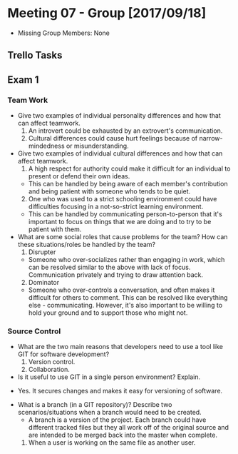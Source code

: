 # Meeting 07 - Group [2017/09/18]
- Missing Group Members: None

## Trello Tasks

## Exam 1
### Team Work
- Give two examples of individual personality differences and how that can affect teamwork.
  1. An introvert could be exhausted by an extrovert's communication.
  2. Cultural differences could cause hurt feelings because of narrow-mindedness or misunderstanding.
- Give two examples of individual cultural differences and how that can affect teamwork.
  1. A high respect for authority could make it difficult for an individual to present or defend their own ideas.
    * This can be handled by being aware of each member's contribution and being patient with someone who tends to be quiet.
  2. One who was used to a strict schooling environment could have difficulties focusing in a not-so-strict learning environment.
    * This can be handled by communicating person-to-person that it's important to focus on things that we are doing and to try to be patient with them.
- What are some social roles that cause problems for the team? How can these situations/roles be handled by the team?
  1. Disrupter
    * Someone who over-socializes rather than engaging in work, which can be resolved similar to the above with lack of focus. Communication privately and trying to draw attention back.
  2. Dominator
    * Someone who over-controls a conversation, and often makes it difficult for others to comment. This can be resolved like everything else - communicating. However, it's also important to be willing to hold your ground and to support those who might not.

### Source Control
- What are the two main reasons that developers need to use a tool like GIT for software development?
  1. Version control.
  2. Collaboration.
-  Is it useful to use GIT in a single person environment? Explain.
  * Yes. It secures changes and makes it easy for versioning of software.
- What is a branch (in a GIT repository)? Describe two scenarios/situations when a branch would need to be created.
  * A branch is a version of the project. Each branch could have different tracked files but they all work off of the original source and are intended to be merged back into the master when complete.
  1. When a user is working on the same file as another user.
